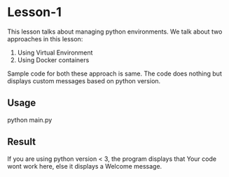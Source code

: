 # Lesson-1

This lesson talks about managing python environments. We talk about two approaches in this lesson:

1. Using Virtual Environment
2. Using Docker containers

Sample code for both these approach is same.
The code does nothing but displays custom messages based on python version.

## Usage

python main.py

## Result

If you are using python version < 3, the program displays that Your code wont work here, else it displays a Welcome message.

